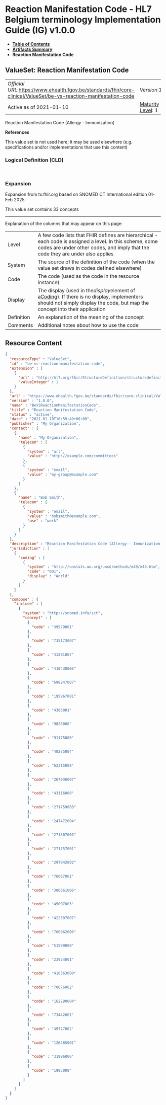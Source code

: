 # Reaction Manifestation Code - HL7 Belgium terminology Implementation Guide (IG) v1.0.0

* [**Table of Contents**](toc.md)
* [**Artifacts Summary**](artifacts.md)
* **Reaction Manifestation Code**

## ValueSet: Reaction Manifestation Code 

| | | |
| :--- | :--- | :--- |
| *Official URL*:https://www.ehealth.fgov.be/standards/fhir/core-clinical/ValueSet/be-vs-reaction-manifestation-code | *Version*:1.0.0 | |
| Active as of 2021-01-10 | [Maturity Level](http://hl7.org/fhir/versions.html#maturity): 1 | *Computable Name*:BeVSReactionManifestationCode |

 
Reaction Manifestation Code (Allergy - Immunization) 

 **References** 

This value set is not used here; it may be used elsewhere (e.g. specifications and/or implementations that use this content)

### Logical Definition (CLD)

 

### Expansion

Expansion from tx.fhir.org based on SNOMED CT International edition 01-Feb 2025

This value set contains 33 concepts

-------

 Explanation of the columns that may appear on this page: 

| | |
| :--- | :--- |
| Level | A few code lists that FHIR defines are hierarchical - each code is assigned a level. In this scheme, some codes are under other codes, and imply that the code they are under also applies |
| System | The source of the definition of the code (when the value set draws in codes defined elsewhere) |
| Code | The code (used as the code in the resource instance) |
| Display | The display (used in the*display*element of a[Coding](http://hl7.org/fhir/R4/datatypes.html#Coding)). If there is no display, implementers should not simply display the code, but map the concept into their application |
| Definition | An explanation of the meaning of the concept |
| Comments | Additional notes about how to use the code |



## Resource Content

```json
{
  "resourceType" : "ValueSet",
  "id" : "be-vs-reaction-manifestation-code",
  "extension" : [
    {
      "url" : "http://hl7.org/fhir/StructureDefinition/structuredefinition-fmm",
      "valueInteger" : 1
    }
  ],
  "url" : "https://www.ehealth.fgov.be/standards/fhir/core-clinical/ValueSet/be-vs-reaction-manifestation-code",
  "version" : "1.0.0",
  "name" : "BeVSReactionManifestationCode",
  "title" : "Reaction Manifestation Code",
  "status" : "active",
  "date" : "2021-01-10T10:59:49+00:00",
  "publisher" : "My Organization",
  "contact" : [
    {
      "name" : "My Organization",
      "telecom" : [
        {
          "system" : "url",
          "value" : "http://example.com/committees"
        },
        {
          "system" : "email",
          "value" : "my-group@example.com"
        }
      ]
    },
    {
      "name" : "Bob Smith",
      "telecom" : [
        {
          "system" : "email",
          "value" : "bobsmith@example.com",
          "use" : "work"
        }
      ]
    }
  ],
  "description" : "Reaction Manifestation Code (Allergy - Immunization)",
  "jurisdiction" : [
    {
      "coding" : [
        {
          "system" : "http://unstats.un.org/unsd/methods/m49/m49.htm",
          "code" : "001",
          "display" : "World"
        }
      ]
    }
  ],
  "compose" : {
    "include" : [
      {
        "system" : "http://snomed.info/sct",
        "concept" : [
          {
            "code" : "39579001"
          },
          {
            "code" : "735173007"
          },
          {
            "code" : "41291007"
          },
          {
            "code" : "410430005"
          },
          {
            "code" : "698247007"
          },
          {
            "code" : "195967001"
          },
          {
            "code" : "4386001"
          },
          {
            "code" : "9826008"
          },
          {
            "code" : "91175000"
          },
          {
            "code" : "40275004"
          },
          {
            "code" : "62315008"
          },
          {
            "code" : "267036007"
          },
          {
            "code" : "43116000"
          },
          {
            "code" : "271759003"
          },
          {
            "code" : "247472004"
          },
          {
            "code" : "271807003"
          },
          {
            "code" : "271757001"
          },
          {
            "code" : "297942002"
          },
          {
            "code" : "76067001"
          },
          {
            "code" : "386661006"
          },
          {
            "code" : "45007003"
          },
          {
            "code" : "422587007"
          },
          {
            "code" : "768962006"
          },
          {
            "code" : "51599000"
          },
          {
            "code" : "23924001"
          },
          {
            "code" : "418363000"
          },
          {
            "code" : "70076002"
          },
          {
            "code" : "162290004"
          },
          {
            "code" : "73442001"
          },
          {
            "code" : "49727002"
          },
          {
            "code" : "126485001"
          },
          {
            "code" : "31996006"
          },
          {
            "code" : "1985008"
          }
        ]
      }
    ]
  }
}

```
